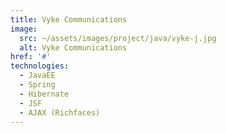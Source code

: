 ```yaml
---
title: Vyke Communications
image:
  src: ~/assets/images/project/java/vyke-j.jpg
  alt: Vyke Communications
href: '#'
technologies:
  - JavaEE
  - Spring
  - Hibernate
  - JSF
  - AJAX (Richfaces)
---
```

